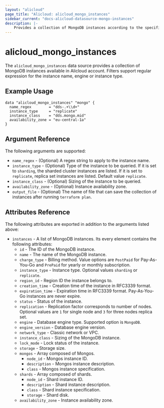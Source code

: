 ```yaml
---
layout: "alicloud"
page_title: "Alicloud: alicloud_mongo_instances"
sidebar_current: "docs-alicloud-datasource-mongo-instances"
description: |-
    Provides a collection of MongoDB instances according to the specified filters.
---
```


# alicloud\_mongo\_instances

The `alicloud_mongo_instances` data source provides a collection of MongoDB instances available in Alicloud account.
Filters support regular expression for the instance name, engine or instance type.

## Example Usage

```
data "alicloud_mongo_instances" "mongo" {
  name_regex        = "dds-.+\\d+"
  instance_type     = "replicate"
  instance_class    = "dds.mongo.mid"
  availability_zone = "eu-central-1a"
}
```

## Argument Reference

The following arguments are supported:

* `name_regex` - (Optional) A regex string to apply to the instance name.
* `instance_type` - (Optional) Type of the instance to be queried. If it is set to `sharding`, the sharded cluster instances are listed. If it is set to `replicate`, replica set instances are listed. Default value `replicate`.
* `instance_class` - (Optional) Sizing of the instance to be queried.
* `availability_zone` - (Optional) Instance availability zone.
* `output_file` - (Optional) The name of file that can save the collection of instances after running `terraform plan`.

## Attributes Reference

The following attributes are exported in addition to the arguments listed above:

* `instances` - A list of MongoDB instances. Its every element contains the following attributes:
  * `id` - The ID of the MongoDB instance.
  * `name` - The name of the MongoDB instance.
  * `charge_type` - Billing method. Value options are `PostPaid` for  Pay-As-You-Go and `PrePaid` for yearly or monthly subscription.
  * `instance_type` - Instance type. Optional values `sharding` or `replicate`.
  * `region_id` - Region ID the instance belongs to.
  * `creation_time` - Creation time of the instance in RFC3339 format.
  * `expiration_time` - Expiration time in RFC3339 format. Pay-As-You-Go instances are never expire.
  * `status` - Status of the instance.
  * `replication` - Replication factor corresponds to number of nodes. Optional values are `1` for single node and `3` for three nodes replica set.
  * `engine` - Database engine type. Supported option is `MongoDB`.
  * `engine_version` - Database engine version.
  * `network_type` - Classic network or VPC.
  * `instance_class` - Sizing of the MongoDB instance.
  * `lock_mode` - Lock status of the instance.
  * `storage` - Storage size.
  * `mongos` - Array composed of Mongos.
    * `node_id` - Mongos instance ID.
    * `description` - Mongos instance description.
    * `class` - Mongos instance specification.
  * `shards` - Array composed of shards.
    * `node_id` - Shard instance ID.
    * `description` - Shard instance description.
    * `class` - Shard instance specification.
    * `storage` - Shard disk.
  * `availability_zone` - Instance availability zone.
